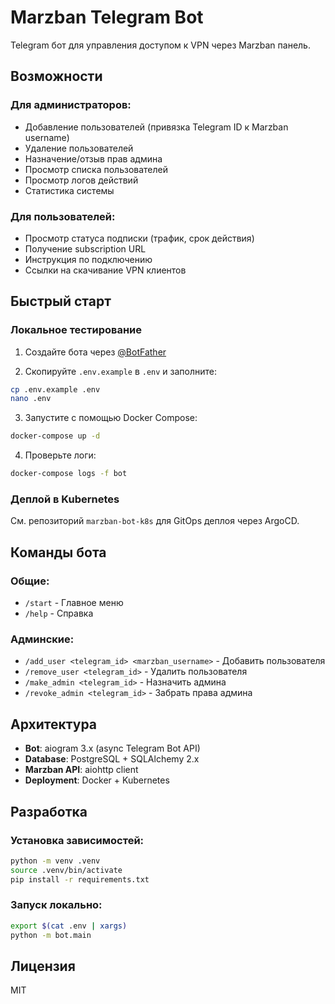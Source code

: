 # Marzban Telegram Bot

Telegram бот для управления доступом к VPN через Marzban панель.

## Возможности

### Для администраторов:
- Добавление пользователей (привязка Telegram ID к Marzban username)
- Удаление пользователей
- Назначение/отзыв прав админа
- Просмотр списка пользователей
- Просмотр логов действий
- Статистика системы

### Для пользователей:
- Просмотр статуса подписки (трафик, срок действия)
- Получение subscription URL
- Инструкция по подключению
- Ссылки на скачивание VPN клиентов

## Быстрый старт

### Локальное тестирование

1. Создайте бота через [@BotFather](https://t.me/BotFather)

2. Скопируйте `.env.example` в `.env` и заполните:
```bash
cp .env.example .env
nano .env
```

3. Запустите с помощью Docker Compose:
```bash
docker-compose up -d
```

4. Проверьте логи:
```bash
docker-compose logs -f bot
```

### Деплой в Kubernetes

См. репозиторий `marzban-bot-k8s` для GitOps деплоя через ArgoCD.

## Команды бота

### Общие:
- `/start` - Главное меню
- `/help` - Справка

### Админские:
- `/add_user <telegram_id> <marzban_username>` - Добавить пользователя
- `/remove_user <telegram_id>` - Удалить пользователя
- `/make_admin <telegram_id>` - Назначить админа
- `/revoke_admin <telegram_id>` - Забрать права админа

## Архитектура

- **Bot**: aiogram 3.x (async Telegram Bot API)
- **Database**: PostgreSQL + SQLAlchemy 2.x
- **Marzban API**: aiohttp client
- **Deployment**: Docker + Kubernetes

## Разработка

### Установка зависимостей:
```bash
python -m venv .venv
source .venv/bin/activate
pip install -r requirements.txt
```

### Запуск локально:
```bash
export $(cat .env | xargs)
python -m bot.main
```

## Лицензия

MIT

